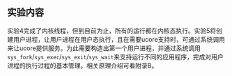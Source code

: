 ## 实验内容

实验4完成了内核线程，但到目前为止，所有的运行都在内核态执行。实验5将创建用户进程，让用户进程在用户态执行，且在需要ucore支持时，可通过系统调用来让ucore提供服务。为此需要构造出第一个用户进程，并通过系统调用`sys_fork`/`sys_exec`/`sys_exit`/`sys_wait`来支持运行不同的应用程序，完成对用户进程的执行过程的基本管理。相关原理介绍可看附录B。
